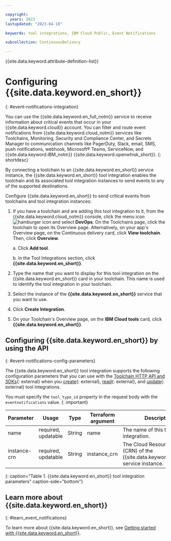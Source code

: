 ```yaml
---

copyright:
  years: 2023
lastupdated: "2023-04-18"

keywords: tool integrations, IBM Cloud Public, Event Notifications

subcollection: ContinuousDelivery

---
```


{{site.data.keyword.attribute-definition-list}}   

# Configuring {{site.data.keyword.en_short}}
{: #event-notifications-integration}

You can use the {{site.data.keyword.en_full_notm}} service to receive information about critical events that occur in your {{site.data.keyword.cloud}} account. You can filter and route event notifications from {{site.data.keyword.cloud_notm}} services like Toolchains, Monitoring, Security and Compliance Center, and Secrets Manager to communication channels like PagerDuty, Slack, email, SMS, push notifications, webhook, Microsoft&reg; Teams, ServiceNow, and {{site.data.keyword.IBM_notm}} {{site.data.keyword.openwhisk_short}}.
{: shortdesc}

By connecting a toolchain to an {{site.data.keyword.en_short}} service instance, the {{site.data.keyword.en_short}} tool integration enables the toolchain and its associated tool integration instances to send events to any of the supported destinations.

Configure {{site.data.keyword.en_short}} to send critical events from toolchains and tool integration instances:

1. If you have a toolchain and are adding this tool integration to it, from the {{site.data.keyword.cloud_notm}} console, click the menu icon ![hamburger icon](images/icon_hamburger.svg) and select **DevOps**. On the Toolchains page, click the toolchain to open its Overview page. Alternatively, on your app's Overview page, on the Continuous delivery card, click **View toolchain**. Then, click **Overview**.  

   a. Click **Add tool**.

   b. In the Tool Integrations section, click **{{site.data.keyword.en_short}}**.

1. Type the name that you want to display for this tool integration on the {{site.data.keyword.en_short}} card in your toolchain. This name is used to identify the tool integration in your toolchain.
1. Select the instance of the **{{site.data.keyword.en_short}}** service that you want to use.
1. Click **Create Integration**.
1. On your Toolchain's Overview page, on the **IBM Cloud tools** card, click **{{site.data.keyword.en_short}}**.
 
## Configuring {{site.data.keyword.en_short}} by using the API
{: #event-notifications-config-parameters}

The {{site.data.keyword.en_short}} tool integration supports the following configuration parameters that you can use with the [Toolchain HTTP API and SDKs](https://cloud.ibm.com/apidocs/toolchain){: external} when you [create](https://cloud.ibm.com/apidocs/toolchain#create-tool){: external}, [read](https://cloud.ibm.com/apidocs/toolchain#get-tool-by-id){: external}, and [update](https://cloud.ibm.com/apidocs/toolchain#update-tool){: external} tool integrations.

You must specify the `tool_type_id` property in the request body with the `eventnotifications` value.
{: important}

| Parameter | Usage | Type | Terraform argument | Description |
| --- | --- | --- | --- | --- |
| name | required, updatable | String | name | The name of this tool integration. |
| instance-crn  | required, updatable | String | instance_crn | The Cloud Resource Name (CRN) of the {{site.data.keyword.en_short}} service instance. |
{: caption="Table 1. {{site.data.keyword.en_short}} tool integration parameters" caption-side="bottom"}

## Learn more about {{site.data.keyword.en_short}}
{: #learn_event_notifications}

To learn more about {{site.data.keyword.en_short}}, see [Getting started with {{site.data.keyword.en_short}}](/docs/event-notifications?topic=event-notifications-getting-started).
